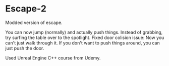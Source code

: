 # Escape-2
Modded version of escape.

You can now jump (normally) and actually push things. Instead of grabbing, try surfing the table over to the spotlight.
Fixed door colision issue: Now you can't just walk through it.
If you don't want to push things around, you can just push the door.

Used Unreal Engine C++ course from Udemy.
